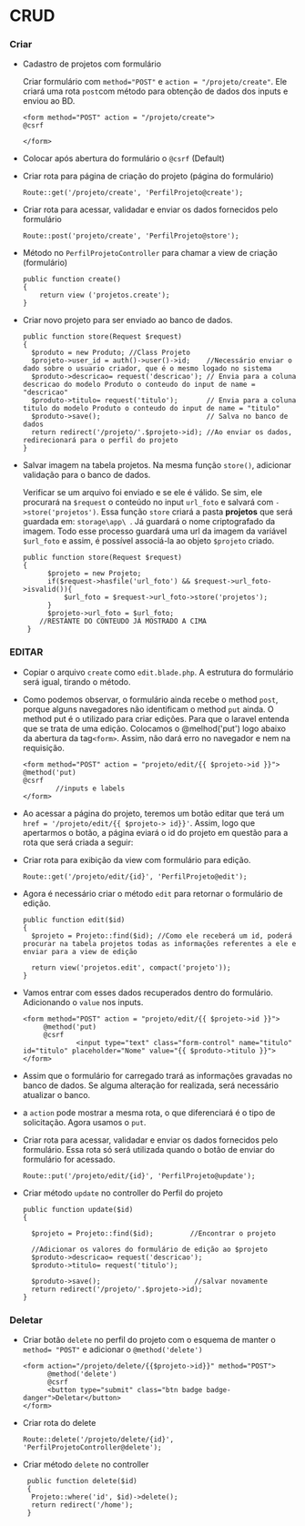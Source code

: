 # CRUD

### Criar

- Cadastro de projetos com formulário

  Criar formulário com `method="POST"` e `action = "/projeto/create"`. Ele criará uma rota `post`com método para obtenção de dados dos inputs e enviou ao BD.
  
      <form method="POST" action = "/projeto/create"> 
      @csrf
      
      </form>
      
- Colocar após abertura do formulário o `@csrf` (Default)
- Criar rota para página de criação do projeto (página do formulário)
      
      Route::get('/projeto/create', 'PerfilProjeto@create');

- Criar rota para acessar, validadar e enviar os dados fornecidos pelo formulário

      Route::post('projeto/create', 'PerfilProjeto@store');
      
- Método no `PerfilProjetoController` para chamar a view de criação (formulário)

      public function create()
      {
          return view ('projetos.create');
      }
      
- Criar novo projeto para ser enviado ao banco de dados.

      public function store(Request $request)
      {
        $produto = new Produto; //Class Projeto
        $projeto->user_id = auth()->user()->id;    //Necessário enviar o dado sobre o usuario criador, que é o mesmo logado no sistema
        $produto->descricao= request('descricao'); // Envia para a coluna descricao do modelo Produto o conteudo do input de name = "descricao"
        $produto->titulo= request('titulo');       // Envia para a coluna titulo do modelo Produto o conteudo do input de name = "titulo"
        $produto->save();                          // Salva no banco de dados
        return redirect('/projeto/'.$projeto->id); //Ao enviar os dados, redirecionará para o perfil do projeto
      }
- Salvar imagem na tabela projetos. Na mesma função `store()`, adicionar validação para o banco de dados. 
        
  Verificar se um arquivo foi enviado e se ele é válido. Se sim, ele procurará na `$request` o conteúdo no input `url_foto` e salvará 
   com `->store('projetos')`. Essa função `store` criará a pasta **projetos** que será guardada em: `storage\app\ `. Já guardará o nome criptografado da imagem. 
   Todo esse processo guardará uma url da imagem da variável `$url_foto` e assim, é possível associá-la ao objeto `$projeto` criado.
  
      public function store(Request $request)
      {
            $projeto = new Projeto;
            if($request->hasfile('url_foto') && $request->url_foto->isvalid()){
                $url_foto = $request->url_foto->store('projetos');
            } 
            $projeto->url_foto = $url_foto;
          //RESTANTE DO CONTEUDO JÁ MOSTRADO A CIMA
       }

      
      
### EDITAR

- Copiar o arquivo `create` como `edit.blade.php`. A estrutura do formulário será igual, tirando o método.
- Como podemos observar, o formulário ainda recebe o method `post`, porque alguns navegadores não identificam o method `put` ainda.
  O method put é o utilizado para criar edições. Para que o laravel entenda que se trata de uma edição. Colocamos o @melhod('put') logo abaixo da abertura da tag`<form>`.
  Assim, não dará erro no navegador e nem na requisição.
  
      <form method="POST" action = "projeto/edit/{{ $projeto->id }}"> 
      @method('put)
      @csrf
              //inputs e labels
      </form>
      
- Ao acessar a página do projeto, teremos um botão editar que terá um `href = '/projeto/edit/{{ $projeto-> id}}'`. Assim, logo que apertarmos o botão, a página eviará o id do 
projeto em questão para a rota que será criada a seguir: 
      
- Criar rota para exibição da view com formulário para edição. 

      Route::get('/projeto/edit/{id}', 'PerfilProjeto@edit');
      
- Agora é necessário criar o método `edit` para retornar o formulário de edição.

      public function edit($id)
      {
        $projeto = Projeto::find($id); //Como ele receberá um id, poderá procurar na tabela projetos todas as informações referentes a ele e enviar para a view de edição

        return view('projetos.edit', compact('projeto'));
      }
      
 - Vamos entrar com esses dados recuperados dentro do formulário. Adicionando o `value` nos inputs.
 
       <form method="POST" action = "projeto/edit/{{ $projeto->id }}"> 
            @method('put)
            @csrf
                    <input type="text" class="form-control" name="titulo" id="titulo" placeholder="Nome" value="{{ $produto->titulo }}">
       </form>
 - Assim que o formulário for carregado trará as informações gravadas no banco de dados. Se alguma alteração for realizada, será necessário atualizar o banco.
 - a `action` pode mostrar a mesma rota, o que diferenciará é o tipo de solicitação. Agora usamos o `put`.
 
- Criar rota para acessar, validadar e enviar os dados fornecidos pelo formulário. Essa rota só será utilizada quando o botão de enviar do formulário for acessado.

      Route::put('/projeto/edit/{id}', 'PerfilProjeto@update');
- Criar método `update` no controller do Perfil do projeto

      public function update($id)
      {
        
        $projeto = Projeto::find($id);         //Encontrar o projeto

        //Adicionar os valores do formulário de edição ao $projeto
        $produto->descricao= request('descricao'); 
        $produto->titulo= request('titulo');      

        $produto->save();                       //salvar novamente
        return redirect('/projeto/'.$projeto->id);
      }

### Deletar

- Criar botão `delete` no perfil do projeto com o esquema de manter o `method= "POST"` e adicionar o `@method('delete')`

      <form action="/projeto/delete/{{$projeto->id}}" method="POST">
            @method('delete')
            @csrf
            <button type="submit" class="btn badge badge-danger">Deletar</button>
      </form>

- Criar rota do delete

      Route::delete('/projeto/delete/{id}', 'PerfilProjetoController@delete');
      
- Criar método `delete` no controller

       public function delete($id)
       {
        Projeto::where('id', $id)->delete();
        return redirect('/home');
       }

